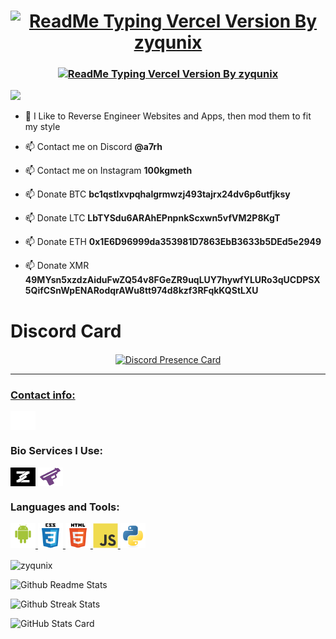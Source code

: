 <h1  align="center"> <a href="https://ghrmt.vercel.app"><img src="https://ghrmt.vercel.app?font=Fira%20Code&size=30&pause=1000&center=true&random=false&width=435&lines=zyqunix" alt="ReadMe Typing Vercel Version By zyqunix" /></a></h1>
<h3  align="center"> <a href="https://ghrmt.vercel.app"><img src="https://ghrmt.vercel.app?font=Fira%20Code&size=28&pause=1000&center=true&random=false&width=435&lines=SSelf+Taught+Dev+From+Germanyy" alt="ReadMe Typing Vercel Version By zyqunix" /></a></h3>

![](https://komarev.com/ghpvc/?username=zyqunix&color=blue&style=flat&label=Views)

- 🔭 I Like to Reverse Engineer Websites and Apps, then mod them to fit my style 

- 📫 Contact me on Discord **@a7rh**
- 📫 Contact me on Instagram **100kgmeth**
- 📫 Donate BTC **bc1qstlxvpqhalgrmwzj493tajrx24dv6p6utfjksy**
- 📫 Donate LTC **LbTYSdu6ARAhEPnpnkScxwn5vfVM2P8KgT**
- 📫 Donate ETH **0x1E6D96999da353981D7863EbB3633b5DEd5e2949**
- 📫 Donate XMR **49MYsn5xzdzAiduFwZQ54v8FGeZR9uqLUY7hywfYLURo3qUCDPSX5QifCSnWpENARodqrAWu8tt974d8kzf3RFqkKQStLXU**


# Discord Card

<div align="center">
 <a href="https://lanyard.cnrad.dev/" target="_blank" rel="nofollow">
    <img src="https://lanyard.cnrad.dev/api/1201415921802170388" alt="Discord Presence Card" align="center">
 </div>
 
------------------------------------------------------------------------------------------------------------------------------------------

<h3 align="left">Contact info:</h3>
<p align="left">
<a href="https://discord.com/users/1201415921802170388" target="_blank"><img align="center" src="https://raw.githubusercontent.com/zyqunix/zyqunix/main/img/discord.png" alt="l7neg" height="30" width="40" /></a>
</p>  

<h3 align="left">Bio Services I Use:</h3>
<p align="left">
 <a href="https://fentseller.lol/bio" target="_blank"><img align="center" src="https://raw.githubusercontent.com/zyqunix/zyqunix/main/img/zyqunix.png" alt="zyqunix" height="30" width="40" /></a>
 <a href="https://guns.lol/z2" target="_blank"><img align="center" src="https://raw.githubusercontent.com/L7NEG/L7NEG/main/img/guns.lol.png" alt="zyqunix" height="30" width="40" /></a>
</p>

<h3 align="left">Languages and Tools:</h3>
<p align="left"> 
    <a href="https://developer.android.com" target="_blank" rel="noreferrer"> <img src="https://raw.githubusercontent.com/devicons/devicon/master/icons/android/android-original-wordmark.svg" alt="android" width="40" height="40"/> </a> 
    <a href="https://www.w3schools.com/css/" target="_blank" rel="noreferrer"> <img src="https://raw.githubusercontent.com/devicons/devicon/master/icons/css3/css3-original-wordmark.svg" alt="css3" width="40" height="40"/> </a> 
    <a href="https://www.w3.org/html/" target="_blank" rel="noreferrer"> <img src="https://raw.githubusercontent.com/devicons/devicon/master/icons/html5/html5-original-wordmark.svg" alt="html5" width="40" height="40"/> </a> 
    <a href="https://developer.mozilla.org/en-US/docs/Web/JavaScript" target="_blank" rel="noreferrer"> <img src="https://raw.githubusercontent.com/devicons/devicon/master/icons/javascript/javascript-original.svg" alt="javascript" width="40" height="40"/> </a> 
    <a href="https://www.python.org" target="_blank" rel="noreferrer"> <img src="https://raw.githubusercontent.com/devicons/devicon/master/icons/python/python-original.svg" alt="python" width="40" height="40"/> </a> 
</p>

<img align="center" src="https://l7negstats.vercel.app/api/top-langs?username=zyqunix&show_icons=true&locale=en&layout=compact&theme=transparent" alt="zyqunix" /></p>

![Github Readme Stats](https://l7negstats.vercel.app/api?username=zyqunix&show_icons=true&theme=transparent)

![Github Streak Stats](https://ghrmss.vercel.app?user=zyqunix&theme=github-dark-blue)

![GitHub Stats Card](https://ghrsc.vercel.app/api?username=zyqunix&cc=000&tc=fff&ic=fff&bc=000)
